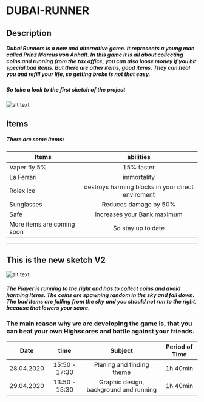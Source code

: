 # DUBAI-RUNNER

## Description

##### Dubai Runners is a new and alternative game. It represents a young man called *Prinz Marcus von Anhalt*. In this game it is all about collecting coins and running from the tax office, you can also loose money if you hit special bad items. But there are other items, good items. They can heal you and refill your life, so getting broke is not that easy.

##### So take a look to the first sketch of the project
![alt text][logo]

[logo]: https://raw.githubusercontent.com/reini-java/Dubai-Runner/master/skizze1.jpg "very minimal sketch"

## Items
##### There are some items:
| Items        |       abilities           |
| ------------- |:----------------:|
| Vaper fly 5%    | 15% faster    |
| La Ferrari      | immortality         |
| Rolex ice    |  destroys harming blocks in your direct enviroment    |
| Sunglasses               |   Reduces damage by 50%                  |
|  Safe                    | 	 increases your  Bank maximum |
| More items are coming soon           | So stay up to date |

---
## This is the new sketch V2

![alt text][logo2]

[logo2]: https://raw.githubusercontent.com/reini-java/Dubai-Runner/master/skizze2.jpg "sketch v2"

##### The Player is running to the right and has to collect coins and avoid harming Items. The coins are spawning random in the sky and fall down. The bad items are falling from the sky and you should not run to the right, because that lowers your score.


### The main reason why we are developing the game is, that you can beat your own Highscores and battle against your friends.

| Date        |       time           | Subject               |   Period of Time         |
| ------------- |:----------------:|:-----------------------:|:-------------------:|
| 28.04.2020   |  15:50 - 17:30   | Planing and finding theme|   1h 40min
| 29.04.2020 |    13:50 -   15:30| Graphic design, background and running | 1h 40min|
